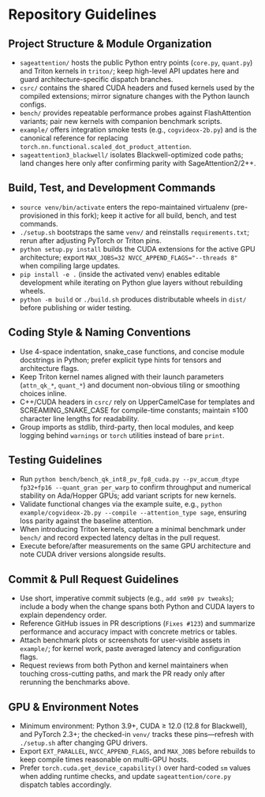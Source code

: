 # Repository Guidelines
## Project Structure & Module Organization
- `sageattention/` hosts the public Python entry points (`core.py`, `quant.py`) and Triton kernels in `triton/`; keep high-level API updates here and guard architecture-specific dispatch branches.
- `csrc/` contains the shared CUDA headers and fused kernels used by the compiled extensions; mirror signature changes with the Python launch configs.
- `bench/` provides repeatable performance probes against FlashAttention variants; pair new kernels with companion benchmark scripts.
- `example/` offers integration smoke tests (e.g., `cogvideox-2b.py`) and is the canonical reference for replacing `torch.nn.functional.scaled_dot_product_attention`.
- `sageattention3_blackwell/` isolates Blackwell-optimized code paths; land changes here only after confirming parity with SageAttention2/2++.

## Build, Test, and Development Commands
- `source venv/bin/activate` enters the repo-maintained virtualenv (pre-provisioned in this fork); keep it active for all build, bench, and test commands.
- `./setup.sh` bootstraps the same `venv/` and reinstalls `requirements.txt`; rerun after adjusting PyTorch or Triton pins.
- `python setup.py install` builds the CUDA extensions for the active GPU architecture; export `MAX_JOBS=32 NVCC_APPEND_FLAGS="--threads 8"` when compiling large updates.
- `pip install -e .` (inside the activated venv) enables editable development while iterating on Python glue layers without rebuilding wheels.
- `python -m build` or `./build.sh` produces distributable wheels in `dist/` before publishing or wider testing.

## Coding Style & Naming Conventions
- Use 4-space indentation, snake_case functions, and concise module docstrings in Python; prefer explicit type hints for tensors and architecture flags.
- Keep Triton kernel names aligned with their launch parameters (`attn_qk_*`, `quant_*`) and document non-obvious tiling or smoothing choices inline.
- C++/CUDA headers in `csrc/` rely on UpperCamelCase for templates and SCREAMING_SNAKE_CASE for compile-time constants; maintain ≤100 character line lengths for readability.
- Group imports as stdlib, third-party, then local modules, and keep logging behind `warnings` or `torch` utilities instead of bare `print`.

## Testing Guidelines
- Run `python bench/bench_qk_int8_pv_fp8_cuda.py --pv_accum_dtype fp32+fp16 --quant_gran per_warp` to confirm throughput and numerical stability on Ada/Hopper GPUs; add variant scripts for new kernels.
- Validate functional changes via the example suite, e.g., `python example/cogvideox-2b.py --compile --attention_type sage`, ensuring loss parity against the baseline attention.
- When introducing Triton kernels, capture a minimal benchmark under `bench/` and record expected latency deltas in the pull request.
- Execute before/after measurements on the same GPU architecture and note CUDA driver versions alongside results.

## Commit & Pull Request Guidelines
- Use short, imperative commit subjects (e.g., `add sm90 pv tweaks`); include a body when the change spans both Python and CUDA layers to explain dependency order.
- Reference GitHub issues in PR descriptions (`Fixes #123`) and summarize performance and accuracy impact with concrete metrics or tables.
- Attach benchmark plots or screenshots for user-visible assets in `example/`; for kernel work, paste averaged latency and configuration flags.
- Request reviews from both Python and kernel maintainers when touching cross-cutting paths, and mark the PR ready only after rerunning the benchmarks above.

## GPU & Environment Notes
- Minimum environment: Python 3.9+, CUDA ≥ 12.0 (12.8 for Blackwell), and PyTorch 2.3+; the checked-in `venv/` tracks these pins—refresh with `./setup.sh` after changing GPU drivers.
- Export `EXT_PARALLEL`, `NVCC_APPEND_FLAGS`, and `MAX_JOBS` before rebuilds to keep compile times reasonable on multi-GPU hosts.
- Prefer `torch.cuda.get_device_capability()` over hard-coded `sm` values when adding runtime checks, and update `sageattention/core.py` dispatch tables accordingly.
